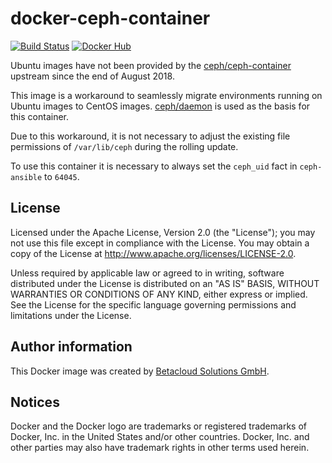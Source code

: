 # docker-ceph-container

[![Build Status](https://travis-ci.org/osism/docker-ceph-container.svg?branch=master)](https://travis-ci.org/osism/docker-ceph-container)
[![Docker Hub](https://img.shields.io/badge/Docker%20Hub-osism%2Fceph-daemon-blue.svg)](https://hub.docker.com/r/osism/ceph-daemon/)

Ubuntu images have not been provided by the [ceph/ceph-container](https://github.com/ceph/ceph-container)
upstream since the end of August 2018.

This image is a workaround to seamlessly migrate environments running on
Ubuntu images to CentOS images. [ceph/daemon](https://hub.docker.com/r/ceph/daemon/)
is used as the basis for this container.

Due to this workaround, it is not necessary to adjust the existing file
permissions of ``/var/lib/ceph`` during the rolling update.

To use this container it is necessary to always set the ``ceph_uid`` fact in
``ceph-ansible`` to ``64045``.

License
-------

Licensed under the Apache License, Version 2.0 (the "License");
you may not use this file except in compliance with the License.
You may obtain a copy of the License at http://www.apache.org/licenses/LICENSE-2.0.

Unless required by applicable law or agreed to in writing, software
distributed under the License is distributed on an "AS IS" BASIS,
WITHOUT WARRANTIES OR CONDITIONS OF ANY KIND, either express or implied.
See the License for the specific language governing permissions and
limitations under the License.

Author information
------------------

This Docker image was created by [Betacloud Solutions GmbH](https://www.betacloud-solutions.de).

Notices
-------

Docker and the Docker logo are trademarks or registered trademarks of Docker, Inc. in the
United States and/or other countries. Docker, Inc. and other parties may also have trademark
rights in other terms used herein.
